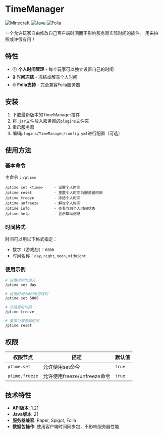 # TimeManager

[![Minecraft](https://img.shields.io/badge/minecraft-1.21-green.svg)](https://www.minecraft.net/)
[![Java](https://img.shields.io/badge/java-21-orange.svg)](https://www.oracle.com/java/)
[![Folia](https://img.shields.io/badge/folia-supported-brightgreen.svg)](https://papermc.io/software/folia)

一个允许玩家自由修改自己客户端时间而不影响服务器实际时间的插件。
用来拍照或许很有用！

## 特性

- 🕐 **个人时间管理** - 每个玩家可以独立设置自己的时间
- 🔒 **时间冻结** - 冻结或解冻个人时间
- 🌐 **Folia支持** - 完全兼容Folia服务器

## 安装

1. 下载最新版本的TimeManager插件
2. 将`.jar`文件放入服务器的`plugins`文件夹
3. 重启服务器
4. 编辑`plugins/TimeManager/config.yml`进行配置（可选）

## 使用方法

### 基本命令

主命令：`/ptime`

```
/ptime set <time>     - 设置个人时间
/ptime reset          - 重置个人时间为服务器时间
/ptime freeze         - 冻结个人时间
/ptime unfreeze       - 解冻个人时间
/ptime info           - 查看当前个人时间状态
/ptime help           - 显示帮助信息
```

### 时间格式

时间可以用以下格式指定：

- 数字（游戏刻）：`6000`
- 时间名称：`day`, `night`, `noon`, `midnight`

### 使用示例

```bash
# 设置时间为白天
/ptime set day

# 设置时间为6000游戏刻
/ptime set 6000

# 冻结当前时间
/ptime freeze

# 重置为服务器时间
/ptime reset
```

## 权限

| 权限节点           | 描述                    | 默认值    |
|----------------|-----------------------|--------|
| `ptime.set`    | 允许使用set命令             | `true` |
| `ptime.freeze` | 允许使用freeze/unfreeze命令 | `true` |

## 技术特性

- **API版本**: 1.21
- **Java版本**: 21
- **服务器兼容**: Paper, Spigot, Folia
- **数据包操作**: 使用客户端时间同步包，不影响服务器性能


